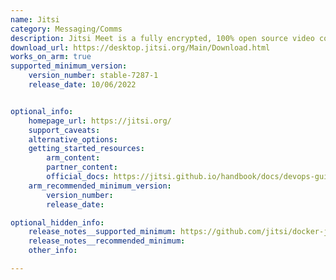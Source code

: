 ```yaml
---
name: Jitsi
category: Messaging/Comms
description: Jitsi Meet is a fully encrypted, 100% open source video conferencing solution.
download_url: https://desktop.jitsi.org/Main/Download.html 
works_on_arm: true
supported_minimum_version:
    version_number: stable-7287-1
    release_date: 10/06/2022


optional_info:
    homepage_url: https://jitsi.org/
    support_caveats:
    alternative_options:
    getting_started_resources:
        arm_content:
        partner_content:
        official_docs: https://jitsi.github.io/handbook/docs/devops-guide/devops-guide-docker/#quick-start
    arm_recommended_minimum_version:
        version_number:
        release_date:

optional_hidden_info:
    release_notes__supported_minimum: https://github.com/jitsi/docker-jitsi-meet/releases/tag/stable-7287-1
    release_notes__recommended_minimum:
    other_info:

---
```

